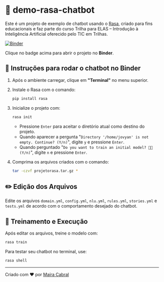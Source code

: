 
# 🤖 demo-rasa-chatbot

Este é um projeto de exemplo de chatbot usando o [Rasa](https://rasa.com/), criado para fins educacionais e faz parte do curso Trilha para ELAS – Introdução à Inteligência Artificial oferecido pelo TIC em Trilhas.

[![Binder](https://mybinder.org/badge_logo.svg)](https://mybinder.org/v2/gh/mairatscabral/demo-rasa-chatbot/HEAD)

Clique no badge acima para abrir o projeto no **Binder**.

## 🚀 Instruções para rodar o chatbot no Binder

1. Após o ambiente carregar, clique em **"Terminal"** no menu superior.

2. Instale o Rasa com o comando:

   ```bash
   pip install rasa
   ```

3. Inicialize o projeto com:

   ```bash
   rasa init
   ```

   - Pressione `Enter` para aceitar o diretório atual como destino do projeto.
   - Quando aparecer a pergunta "`Directory '/home/jovyan' is not empty. Continue? (Y/n)`", digite `y` e pressione `Enter`.
   - Quando perguntado "`Do you want to train an initial model? 💪🏽 (Y/n)`", digite `n` e pressione `Enter`.

4. Comprima os arquivos criados com o comando:

   ```bash
   tar -czvf projetorasa.tar.gz *
   ```

## ✏️ Edição dos Arquivos

Edite os arquivos `domain.yml`, `config.yml`, `nlu.yml`, `rules.yml`, `stories.yml` e `tests.yml` de acordo com o comportamento desejado do chatbot.

## 🧠 Treinamento e Execução

Após editar os arquivos, treine o modelo com:

```bash
rasa train
```

Para testar seu chatbot no terminal, use:

```bash
rasa shell
```

---

Criado com ❤️ por [Maíra Cabral](https://github.com/mairatscabral)
